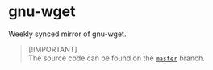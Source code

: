 # gnu-wget
Weekly synced mirror of gnu-wget.

> [!IMPORTANT]\
> The source code can be found on the [`master`](https://github.com/reposyncer/gnu-wget/tree/master) branch.
